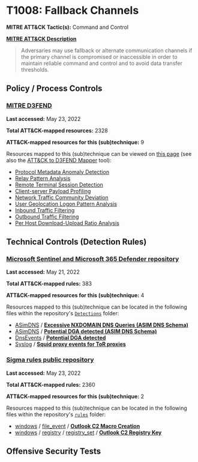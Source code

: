 # T1008: Fallback Channels
**MITRE ATT&CK Tactic(s):** Command and Control

**[MITRE ATT&CK Description](https://attack.mitre.org/techniques/T1008)**
<blockquote>Adversaries may use fallback or alternate communication channels if the primary channel is compromised or inaccessible in order to maintain reliable command and control and to avoid data transfer thresholds.</blockquote>

## Policy / Process Controls
### [MITRE D3FEND](https://d3fend.mitre.org/)
**Last accessed:** May 23, 2022

**Total ATT&CK-mapped resources:** 2328

**ATT&CK-mapped resources for this (sub)technique:** 9

Resources mapped to this (sub)technique can be viewed on [this page](https://d3fend.mitre.org/) (see also the [ATT&CK to D3FEND Mapper](https://d3fend.mitre.org/tools/attack-mapper) tool):

* [Protocol Metadata Anomaly Detection](https://d3fend.mitre.org/technique/d3f:ProtocolMetadataAnomalyDetection)
* [Relay Pattern Analysis](https://d3fend.mitre.org/technique/d3f:RelayPatternAnalysis)
* [Remote Terminal Session Detection](https://d3fend.mitre.org/technique/d3f:RemoteTerminalSessionDetection)
* [Client-server Payload Profiling](https://d3fend.mitre.org/technique/d3f:Client-serverPayloadProfiling)
* [Network Traffic Community Deviation](https://d3fend.mitre.org/technique/d3f:NetworkTrafficCommunityDeviation)
* [User Geolocation Logon Pattern Analysis](https://d3fend.mitre.org/technique/d3f:UserGeolocationLogonPatternAnalysis)
* [Inbound Traffic Filtering](https://d3fend.mitre.org/technique/d3f:InboundTrafficFiltering)
* [Outbound Traffic Filtering](https://d3fend.mitre.org/technique/d3f:OutboundTrafficFiltering)
* [Per Host Download-Upload Ratio Analysis](https://d3fend.mitre.org/technique/d3f:PerHostDownload-UploadRatioAnalysis)

## Technical Controls (Detection Rules)
### [Microsoft Sentinel and Microsoft 365 Defender repository](https://github.com/Azure/Azure-Sentinel)
**Last accessed:** May 21, 2022

**Total ATT&CK-mapped rules:** 383

**ATT&CK-mapped resources for this (sub)technique:** 4

Resources mapped to this (sub)technique can be located in the following files within the repository's <code>[Detections](https://github.com/Azure/Azure-Sentinel/tree/master/Detections)</code> folder:

* [ASimDNS](https://github.com/Azure/Azure-Sentinel/tree/master/Detections/ASimDNS/) / **[Excessive NXDOMAIN DNS Queries (ASIM DNS Schema)](https://github.com/Azure/Azure-Sentinel/blob/master/Detections/ASimDNS/imDns_ExcessiveNXDOMAINDNSQueries.yaml)**
* [ASimDNS](https://github.com/Azure/Azure-Sentinel/tree/master/Detections/ASimDNS/) / **[Potential DGA detected (ASIM DNS Schema)](https://github.com/Azure/Azure-Sentinel/blob/master/Detections/ASimDNS/imDns_HighNXDomainCount_detection.yaml)**
* [DnsEvents](https://github.com/Azure/Azure-Sentinel/tree/master/Detections/DnsEvents/) / **[Potential DGA detected](https://github.com/Azure/Azure-Sentinel/blob/master/Detections/DnsEvents/DNS_HighNXDomainCount_detection.yaml)**
* [Syslog](https://github.com/Azure/Azure-Sentinel/tree/master/Detections/Syslog/) / **[Squid proxy events for ToR proxies](https://github.com/Azure/Azure-Sentinel/blob/master/Detections/Syslog/squid_tor_proxies.yaml)**

### [Sigma rules public repository](https://github.com/SigmaHQ/sigma)
**Last accessed:** May 23, 2022

**Total ATT&CK-mapped rules:** 2360

**ATT&CK-mapped resources for this (sub)technique:** 2

Resources mapped to this (sub)technique can be located in the following files within the repository's <code>[rules](https://github.com/SigmaHQ/sigma/tree/master/rules)</code> folder:

* [windows](https://github.com/SigmaHQ/sigma/tree/master/rules/windows/) / [file_event](https://github.com/SigmaHQ/sigma/tree/master/rules/windows/file_event/) / **[Outlook C2 Macro Creation](https://github.com/SigmaHQ/sigma/blob/master/rules/windows/file_event/file_event_win_outlook_c2_macro_creation.yml)**
* [windows](https://github.com/SigmaHQ/sigma/tree/master/rules/windows/) / [registry](https://github.com/SigmaHQ/sigma/tree/master/rules/windows/registry/) / [registry_set](https://github.com/SigmaHQ/sigma/tree/master/rules/windows/registry/registry_set/) / **[Outlook C2 Registry Key](https://github.com/SigmaHQ/sigma/blob/master/rules/windows/registry/registry_set/registry_set_outlook_c2_registry_key.yml)**


## Offensive Security Tests
